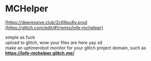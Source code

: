 # MCHelper
 
[https://depressive.club/2c69pu6y.png](https://glitch.com/edit/#!/remix/lofe-mchelper)

simple as fuck<br>
upload to glitch, wow your files are here yay xd<br>
make an uptimerobot monitor for your glitch project domain, such as **https://lofe-mchelper.glitch.me/**
